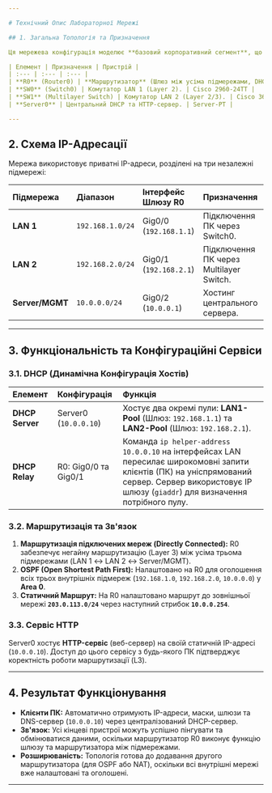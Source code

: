 ```yaml
---

# Технічний Опис Лабораторної Мережі

## 1. Загальна Топологія та Призначення

Ця мережева конфігурація моделює **базовий корпоративний сегмент**, що складається з двох відділів (LAN) та централізованого сегменту керування/сервісів (Server/MGMT), які з'єднані єдиним маршрутизатором (R0).

| Елемент | Призначення | Пристрій |
| :--- | :--- | :--- |
| **R0** (Router0) | **Маршрутизатор** (Шлюз між усіма підмережами, DHCP Relay). | Cisco 2911 |
| **SW0** (Switch0) | Комутатор LAN 1 (Layer 2). | Cisco 2960-24TT |
| **SW1** (Multilayer Switch) | Комутатор LAN 2 (Layer 2/3). | Cisco 3650-24PS |
| **Server0** | Центральний DHCP та HTTP-сервер. | Server-PT |

---
```


## 2. Схема IP-Адресації

Мережа використовує приватні IP-адреси, розділені на три незалежні підмережі:

| Підмережа | Діапазон | Інтерфейс Шлюзу R0 | Призначення |
| :--- | :--- | :--- | :--- |
| **LAN 1** | `192.168.1.0/24` | Gig0/0 (`192.168.1.1`) | Підключення ПК через Switch0. |
| **LAN 2** | `192.168.2.0/24` | Gig0/1 (`192.168.2.1`) | Підключення ПК через Multilayer Switch. |
| **Server/MGMT** | `10.0.0.0/24` | Gig0/2 (`10.0.0.1`) | Хостинг центрального сервера. |

---

## 3. Функціональність та Конфігураційні Сервіси

### 3.1. DHCP (Динамічна Конфігурація Хостів)

| Елемент | Конфігурація | Функція |
| :--- | :--- | :--- |
| **DHCP Server** | Server0 (`10.0.0.10`) | Хостує два окремі пули: **LAN1-Pool** (Шлюз: `192.168.1.1`) та **LAN2-Pool** (Шлюз: `192.168.2.1`). |
| **DHCP Relay** | R0: Gig0/0 та Gig0/1 | Команда `ip helper-address 10.0.0.10` на інтерфейсах LAN пересилає широкомовні запити клієнтів (ПК) на уніспрямований сервер. Сервер використовує IP шлюзу (`giaddr`) для визначення потрібного пулу. |

### 3.2. Маршрутизація та Зв'язок

1.  **Маршрутизація підключених мереж (Directly Connected):** R0 забезпечує негайну маршрутизацію (Layer 3) між усіма трьома підмережами (LAN 1 $\leftrightarrow$ LAN 2 $\leftrightarrow$ Server/MGMT).
2.  **OSPF (Open Shortest Path First):** Налаштовано на R0 для оголошення всіх трьох внутрішніх підмереж (`192.168.1.0`, `192.168.2.0`, `10.0.0.0`) у **Area 0**.
3.  **Статичний Маршрут:** На R0 налаштовано маршрут до зовнішньої мережі **`203.0.113.0/24`** через наступний стрибок **`10.0.0.254`**.

### 3.3. Сервіс HTTP

Server0 хостує **HTTP-сервіс** (веб-сервер) на своїй статичній IP-адресі (`10.0.0.10`). Доступ до цього сервісу з будь-якого ПК підтверджує коректність роботи маршрутизації (L3).

---

## 4. Результат Функціонування

* **Клієнти ПК:** Автоматично отримують IP-адреси, маски, шлюзи та DNS-сервер (`10.0.0.10`) через централізований DHCP-сервер.
* **Зв'язок:** Усі кінцеві пристрої можуть успішно пінгувати та обмінюватися даними, оскільки маршрутизатор R0 виконує функцію шлюзу та маршрутизатора між підмережами.
* **Розширюваність:** Топологія готова до додавання другого маршрутизатора (для OSPF або NAT), оскільки всі внутрішні мережі вже налаштовані та оголошені.

---
